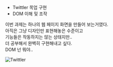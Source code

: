 + Twittler 목업 구현
+ DOM 이해 및 조작

이번 과제는 하나의 웹 페이지 화면을 만들어 보는거였다.<br>
아직은 그냥 디자인만 표현해놓은 수준이고<br>
기능들은 작동하지는 않는 상태지만..<br>
더 공부해서 완벽히 구현해내고 싶다.<br>
DOM 넌 뭐야..

![Twittler](https://github.com/psy-g/dev/blob/master/twittler.png?raw=true)
